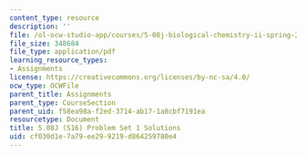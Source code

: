 ```yaml
---
content_type: resource
description: ''
file: /ol-ocw-studio-app/courses/5-08j-biological-chemistry-ii-spring-2016/cf030d1e7a79ee299219d864259780e4_MIT5_08jS16ps1_soln.pdf
file_size: 348684
file_type: application/pdf
learning_resource_types:
- Assignments
license: https://creativecommons.org/licenses/by-nc-sa/4.0/
ocw_type: OCWFile
parent_title: Assignments
parent_type: CourseSection
parent_uid: f58ea98a-f2ed-3714-ab17-1a8cbf7191ea
resourcetype: Document
title: 5.08J (S16) Problem Set 1 Solutions
uid: cf030d1e-7a79-ee29-9219-d864259780e4
---
```

